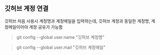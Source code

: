 ## 깃허브 계정 연결
깃허브 처음 사용시 계정명과 계정메일을 입력하는데, 깃허브 계정과 동일한 계정명, 계정메일이어야 계정 공유가 가능함
> git config --global user.name "깃허브 계정명"

> git config --global user.mail "깃허브 계정메일" 